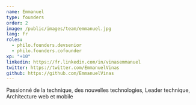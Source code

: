 ```yaml
---
name: Emmanuel
type: founders
order: 2
image: /public/images/team/emmanuel.jpg
lang: fr
roles:
  - philo.founders.devsenior
  - philo.founders.cofounder
xp: "+10"
linkedin: https://fr.linkedin.com/in/vinasemmanuel
twitter: https://twitter.com/EmmanuelVinas
github: https://github.com/EmmanuelVinas
---
```


Passionné de la technique, des nouvelles technologies, Leader technique, Architecture web et mobile
